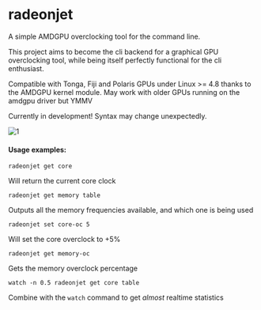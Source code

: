 # radeonjet

A simple AMDGPU overclocking tool for the command line.

This project aims to become the cli backend for a graphical GPU overclocking tool, while being itself perfectly functional for the cli enthusiast.

Compatible with Tonga, Fiji and Polaris GPUs under Linux >= 4.8 thanks to the AMDGPU kernel module.
May work with older GPUs running on the amdgpu driver but YMMV

Currently in development! Syntax may change unexpectedly.

![1](https://i.imgur.com/jsL8uc1.png)

#### Usage examples:

	radeonjet get core

Will return the current core clock


	radeonjet get memory table

Outputs all the memory frequencies available, and which one is being used


	radeonjet set core-oc 5

Will set the core overclock to +5%


	radeonjet get memory-oc

Gets the memory overclock percentage

	
	watch -n 0.5 radeonjet get core table

Combine with the `watch` command to get *almost* realtime statistics

